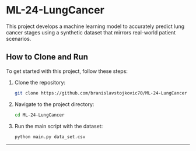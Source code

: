 # ML-24-LungCancer

This project develops a machine learning model to accurately predict lung cancer stages using a synthetic dataset that mirrors real-world patient scenarios.

## How to Clone and Run

To get started with this project, follow these steps:

1. Clone the repository:
   ```bash
   git clone https://github.com/branislavstojkovic70/ML-24-LungCancer
   ```

2. Navigate to the project directory:
   ```bash
   cd ML-24-LungCancer
   ```

3. Run the main script with the dataset:
   ```bash
   python main.py data_set.csv
   ```

---
